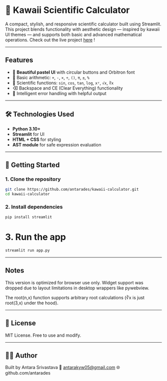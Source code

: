 # 💜 Kawaii Scientific Calculator

A compact, stylish, and responsive scientific calculator built using Streamlit.
This project blends functionality with aesthetic design — inspired by kawaii UI themes — and supports both basic and advanced mathematical operations.
Check out the live project [here](https://kawaii-calculator-ksvvrvb3sfmbpjdlnkguwa.streamlit.app/) !

---

## Features

- 🌸 **Beautiful pastel UI** with circular buttons and Orbitron font
- 🧮 Basic arithmetic: `+`, `-`, `×`, `÷`, `()`, `π`, `±`, `%`
- 📐 Scientific functions: `sin`, `cos`, `tan`, `log`, `xʸ`, `√x`, `∛x`
- ⌫ Backspace and CE (Clear Everything) functionality
- 🧠 Intelligent error handling with helpful output

---

## 🛠️ Technologies Used

- **Python 3.10+**
- **Streamlit** for UI
- **HTML + CSS** for styling
- **AST module** for safe expression evaluation

---

## 🚀 Getting Started

### 1. Clone the repository

```bash
git clone https://github.com/antarades/kawaii-calculator.git
cd kawaii-calculator
```

### 2. Install dependencies

```bash
pip install streamlit
```

# 3. Run the app

```bash
streamlit run app.py
```

---

## Notes
This version is optimized for browser use only. Widget support was dropped due to layout limitations in desktop wrappers like pywebview.

The root(n,x) function supports arbitrary root calculations (∛x is just root(3,x) under the hood).

---

## 📃 License
MIT License. Free to use and modify.

---

## 🙋‍♀️ Author
Built by Antara Srivastava
📧 antarakyw05@gmail.com
🌐 github.com/antarades
